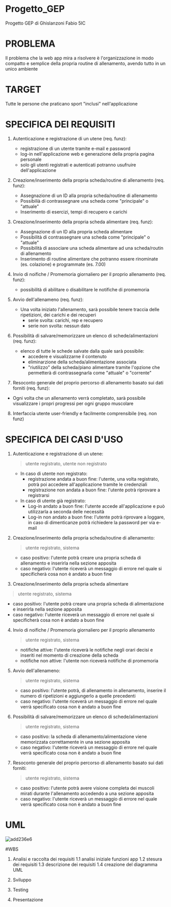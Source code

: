 
# Progetto_GEP
Progetto GEP di Ghislanzoni Fabio 5IC

# PROBLEMA
Il problema che la web app mira a risolvere è l'organizzazione in modo compatto e semplice della propria routine di allenamento, avendo tutto in un unico ambiente

# TARGET 
Tutte le persone che praticano sport "inclusi" nell'applicazione

# SPECIFICA DEI REQUISITI

1. Autenticazione e registrazione di un utene (req. funz):
   - registrazione di un utente tramite e-mail e password
   - log-in nell'applicazione web e generazione della propria pagina personale
   - solo gli utenti registrati e autenticati potranno usufruire dell'applicazione
     
2. Creazione/inserimento della propria scheda/routine di allenamento (req. funz):
   - Assegnazione di un ID alla propria scheda/routine di allenamento
   - Possibilià di contrassegnare una scheda come "principale" o "attuale"
   - Inserimento di esercizi, tempi di recupero e carichi

3. Creazione/inserimento della propria scheda alimentare (req. funz):
   - Assegnazione di un ID alla propria scheda alimentare
   - Possibilità di contrassegnare una scheda come "principale" o "attuale"
   - Possibilità di associare una scheda alimentare ad una scheda/routin di allenamento
   - Inserimento di routine alimentare che potranno essere rinominate (es. colazione) e programmate (es. 7.00)

4. Invio di noifiche / Promemoria giornaliero per il proprio allenamento (req. funz):
   - possibilità di abilitare o disabilitare le notifiche di promemoria
  
5. Avvio dell'allenameno (req. funz):
   - Una volta iniziato l'allenamento, sarà possibile tenere traccia delle ripetizioni, dei carichi e dei recuperi
     - serie svolta: carichi, rep e recupero
     - serie non svolta: nessun dato

6. Possibilità di salvare/memorizzare un elenco di schede/alimentazioni (req. funz):
   - elenco di tutte le schede salvate dalla quale sarà possibile:
     - accedere e visualizzarne il contenuto
     - eliminarzione della scheda/alimentazione associata
     - "riutilizzo" della scheda/piano alimentare tramite l'opzione che permetterà di contrassegnarla come "attuale" o "corrente"

7. Resoconto generale del proprio percorso di allenamento basato sui dati forniti (req. funz):
 - Ogni volta che un allenamento verrà completato, sarà possibile visualizzare i propri progressi per ogni gruppo muscolare

8. Interfaccia utente user-friendly e facilmente comprensibile (req. non funz)

# SPECIFICA DEI CASI D'USO

1. Autenticazione e registrazione di un utene:
   > utente registrato, utente non registrato
   - In caso di utente non registrato:
     - registrazione andata a buon fine: l'utente, una volta registrato, potrà poi accedere all'applicazione tramite le credenziali
     - registrazione non andata a buon fine: l'utente potrà riprovare a registrarsi
   - In caso di utente già registrato:
     - Log-in andato a buon fine: l'utente accede all'applicazione e può utilizzarla a seconda delle necessità
     - Log-in non andato a buon fine: l'utente potrà riprovare a loggare, in caso di dimenticanze potrà richiedere la password per via e-        mail
2. Creazione/inserimento della propria scheda/routine di allenamento:
   > utente registrato, sistema
   - caso positivo: l'utente potrà creare una propria scheda di allenamento e inserirla nella sezione apposita
   - caso negativo: l'utente riceverà un messaggio di errore nel quale si specificherà cosa non è andato a buon fine

3. Creazione/inserimento della propria scheda alimentare
  > utente registrato, sistema
   - caso positivo: l'utente potrà creare una propria scheda di alimentazione e inserirla nella sezione apposita
   - caso negativo: l'utente riceverà un messaggio di errore nel quale si specificherà cosa non è andato a buon fine
  
4. Invio di noifiche / Promemoria giornaliero per il proprio allenamento
   > utente registrato, sistema
   - notifiche attive: l'utente riceverà le notifiche negli orari decisi e inseriti nel momento di creazione della scheda
   - notifiche non attive: l'utente non riceverà notifiche di promemoria

5. Avvio dell'allenameno:
   > utente registrato, sistema
   - caso positivo: l'utente potrà, di allenamento in allenamento, inserire il numero di ripetizioni e aggiungerlo a quelle precedenti
   - caso negativo: l'utente riceverà un messaggio di errore nel quale verrà specificato cosa non è andato a buon fine

6. Possibilità di salvare/memorizzare un elenco di schede/alimentazioni
    > utente registrato, sistema
   - caso positivo: la scheda di allenamento/alimentazione viene memorizzata correttamente in una sezione apposita
   - caso negativo: l'utente riceverà un messaggio di errore nel quale verrà specificato cosa non è andato a buon fine
  
7. Resoconto generale del proprio percorso di allenamento basato sui dati forniti:
    > utente registrato, sistema
   - caso positivo: l'utente potrà avere visione completa dei muscoli mirati durante l'allenamento accedendo a una sezione apposita
   - caso negativo: l'utente riceverà un messaggio di errore nel quale verrà specificato cosa non è andato a buon fine
  
# UML

![add236e6](https://github.com/FabioGhislanzoni/Progetto_GEP/assets/101174856/91b75527-97de-4e57-9ad0-1550e30c9730)

#WBS

1. Analisi e raccolta dei requisiti
   1.1 analisi iniziale funzioni app
   1.2 stesura dei requisiti 
   1.3 descrizione dei requisiti
   1.4 creazione del diagramma UML

2. Sviluppo
3. Testing
4. Presentazione 
